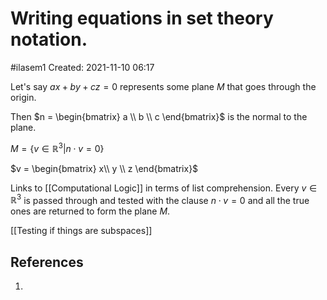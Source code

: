 # Writing equations in set theory notation.
#ilasem1 
Created: 2021-11-10 06:17

Let's say $ax + by + cz = 0$ represents some plane $M$ that goes through the origin. 

Then $n = \begin{bmatrix} a \\ b \\ c \end{bmatrix}$ is the normal to the plane. 

$M = \{v \in \mathbb{R}^3 | n  \cdot v = 0\}$

$v = \begin{bmatrix} x\\ y \\ z \end{bmatrix}$

Links to [[Computational Logic]] in terms of list comprehension. Every $v \in \mathbb{R}^3$ is passed through and tested with the clause $n \cdot v = 0$ and all the true ones are returned to form the plane $M$.

[[Testing if things are subspaces]]

## References
1. 